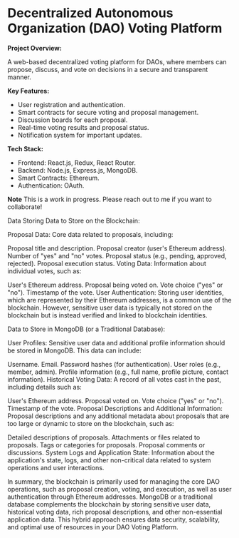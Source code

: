 # Decentralized Autonomous Organization (DAO) Voting Platform

**Project Overview:**

A web-based decentralized voting platform for DAOs, where members can propose, discuss, and vote on decisions in a secure and transparent manner.

**Key Features:**

- User registration and authentication.
- Smart contracts for secure voting and proposal management.
- Discussion boards for each proposal.
- Real-time voting results and proposal status.
- Notification system for important updates.

**Tech Stack:**

- Frontend: React.js, Redux, React Router.
- Backend: Node.js, Express.js, MongoDB.
- Smart Contracts: Ethereum.
- Authentication: OAuth.

**Note** This is a work in progress. Please reach out to me if you want to collaborate!

<!--
**Installation:**

1. Clone the repository:

```
git clone https://github.com/your-username/dao-voting-platform.git
```

2. Install dependencies for the frontend and backend:

```
cd dao-voting-frontend
npm install
cd ..
cd dao-voting-backend
npm install
```

**Usage:**

1. Start the backend server:

```
cd dao-voting-backend
npm start
```

2. Start the frontend development server:

```
cd dao-voting-frontend
npm start
```

The application should now be accessible at `http://localhost:3000`.

**How to Contribute:**

We welcome contributions from the open-source community. If you'd like to contribute to the project, please follow these steps:

1. Fork the project on GitHub.
2. Create a new branch for your feature or bug fix:
   ```
   git checkout -b feature/your-feature-name
   ```
3. Commit your changes and push them to your fork:
   ```
   git commit -m "Add your message here"
   git push origin feature/your-feature-name
   ```
4. Create a pull request on the main repository, explaining the changes you made.

**Contributors:**

- Your Name (GitHub Profile Link)

**License:**

This project is licensed under the MIT License - see the [LICENSE](LICENSE) file for details.

**Acknowledgments:**

- Mention any libraries, tutorials, or resources that you found helpful.

**Contact:**

- If you have any questions or need assistance, please contact [your email address].

--- -->

Data Storing
Data to Store on the Blockchain:

Proposal Data: Core data related to proposals, including:

Proposal title and description.
Proposal creator (user's Ethereum address).
Number of "yes" and "no" votes.
Proposal status (e.g., pending, approved, rejected).
Proposal execution status.
Voting Data: Information about individual votes, such as:

User's Ethereum address.
Proposal being voted on.
Vote choice ("yes" or "no").
Timestamp of the vote.
User Authentication: Storing user identities, which are represented by their Ethereum addresses, is a common use of the blockchain. However, sensitive user data is typically not stored on the blockchain but is instead verified and linked to blockchain identities.

Data to Store in MongoDB (or a Traditional Database):

User Profiles: Sensitive user data and additional profile information should be stored in MongoDB. This data can include:

Username.
Email.
Password hashes (for authentication).
User roles (e.g., member, admin).
Profile information (e.g., full name, profile picture, contact information).
Historical Voting Data: A record of all votes cast in the past, including details such as:

User's Ethereum address.
Proposal voted on.
Vote choice ("yes" or "no").
Timestamp of the vote.
Proposal Descriptions and Additional Information: Proposal descriptions and any additional metadata about proposals that are too large or dynamic to store on the blockchain, such as:

Detailed descriptions of proposals.
Attachments or files related to proposals.
Tags or categories for proposals.
Proposal comments or discussions.
System Logs and Application State: Information about the application's state, logs, and other non-critical data related to system operations and user interactions.

In summary, the blockchain is primarily used for managing the core DAO operations, such as proposal creation, voting, and execution, as well as user authentication through Ethereum addresses. MongoDB or a traditional database complements the blockchain by storing sensitive user data, historical voting data, rich proposal descriptions, and other non-essential application data. This hybrid approach ensures data security, scalability, and optimal use of resources in your DAO Voting Platform.
